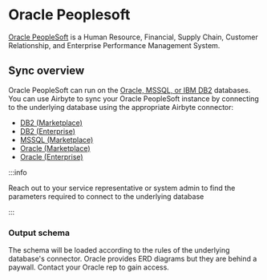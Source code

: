 # Oracle Peoplesoft

[Oracle PeopleSoft](https://www.oracle.com/applications/peoplesoft/) is a Human Resource, Financial, Supply Chain, Customer Relationship, and Enterprise Performance Management System.

## Sync overview

Oracle PeopleSoft can run on the [Oracle, MSSQL, or IBM DB2](https://docs.oracle.com/en/applications/peoplesoft/peopletools/index.html) databases. You can use Airbyte to sync your Oracle PeopleSoft instance by connecting to the underlying database using the appropriate Airbyte connector:

- [DB2 (Marketplace)](db2)
- [DB2 (Enterprise)](../enterprise-connectors/source-db2)
- [MSSQL (Marketplace)](mssql)
- [Oracle (Marketplace)](oracle)
- [Oracle (Enterprise)](../enterprise-connectors/source-oracle-enterprise)

:::info

Reach out to your service representative or system admin to find the parameters required to connect to the underlying database

:::

### Output schema

The schema will be loaded according to the rules of the underlying database's connector. Oracle provides ERD diagrams but they are behind a paywall. Contact your Oracle rep to gain access.
